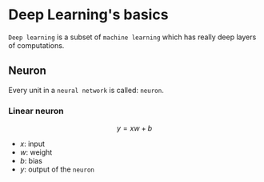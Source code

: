 # Deep Learning's basics

`Deep learning` is a subset of `machine learning` which has
really deep layers of computations.

## Neuron

Every unit in a `neural network` is called: `neuron`.

### Linear neuron

$$y = xw + b$$

* $x$: input
* $w$: weight
* $b$: bias
* $y$: output of the `neuron`
